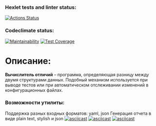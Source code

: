 ### Hexlet tests and linter status:
[![Actions Status](https://github.com/Bnkyzhki/frontend-project-46/actions/workflows/hexlet-check.yml/badge.svg)](https://github.com/Bnkyzhki/frontend-project-46/actions)
### Codeclimate status:
[![Maintainability](https://api.codeclimate.com/v1/badges/e5801e39b489005836aa/maintainability)](https://codeclimate.com/github/Bnkyzhki/frontend-project-46/maintainability)
[![Test Coverage](https://api.codeclimate.com/v1/badges/e5801e39b489005836aa/test_coverage)](https://codeclimate.com/github/Bnkyzhki/frontend-project-46/test_coverage)
# Описание:
**Вычислитель отличий** – программа, определяющая разницу между двумя структурами данных. Подобный механизм используется при выводе тестов или при автоматическом отслеживании изменений в конфигурационных файлах.

### Возможности утилиты:

Поддержка разных входных форматов: yaml, json
Генерация отчета в виде plain text, stylish и json
[![asciicast](https://asciinema.org/a/GpHkwNLbukM1D3qXn8mkxoUN6.svg)](https://asciinema.org/a/GpHkwNLbukM1D3qXn8mkxoUN6)
[![asciicast](https://asciinema.org/a/wyLovzniNmAkx7fQVtyKfcVu3.svg)](https://asciinema.org/a/wyLovzniNmAkx7fQVtyKfcVu3)
[![asciicast](https://asciinema.org/a/LqYVHS9w7XNbgBViTIkK2ltp5.svg)](https://asciinema.org/a/LqYVHS9w7XNbgBViTIkK2ltp5)
